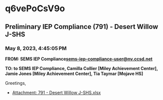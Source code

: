 # q6vePoCsV9o
## Preliminary IEP Compliance (791) - Desert Willow J-SHS
### May 8, 2023, 4:45:05 PM
**FROM: SEMS IEP Compliance<sems-iep-compliance-user@nv.ccsd.net>**

**TO: to SEMS IEP Compliance, Camilla Collier [Miley Achievement Center], Jamie Jones [Miley Achievement Center], Tia Taymar [Mojave HS]**


Greetings, 





* [Attachment: 791 - Desert Willow J-SHS.xlsx](q6vePoCsV9o-attachment-1.xlsx)

